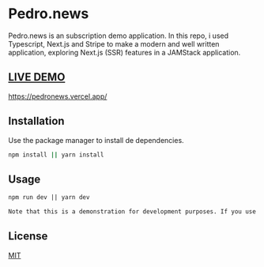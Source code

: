 # Pedro.news

Pedro.news is an subscription demo application.
In this repo, i used Typescript, Next.js and Stripe to make a modern and well written application, exploring Next.js (SSR) features in a JAMStack application.

## [LIVE DEMO](https://pedronews.vercel.app/)

https://pedronews.vercel.app/

## Installation

Use the package manager to install de dependencies.

```bash
npm install || yarn install
```

## Usage

```md
npm run dev || yarn dev

Note that this is a demonstration for development purposes. If you use any fake credit card information, the api will accept.
```

## License

[MIT](https://choosealicense.com/licenses/mit/)
